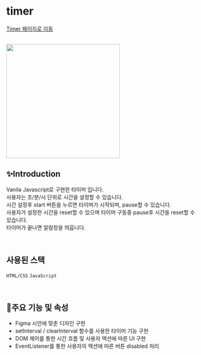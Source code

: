 # timer

[Timer 페이지로 이동](https://doridori-samsam.github.io/timer/)

<br>

<img src="https://media.discordapp.net/attachments/698529846565011531/1032364488160190614/unknown.png?width=536&height=580" width="300" height="300">

<br>

## ✨Introduction

Vanila Javascript로 구현한 타이머 입니다.<br/>
사용자는 초/분/시 단위로 시간을 설정할 수 있습니다.<br/>
시간 설정후 start 버튼을 누르면 타이머가 시작되며, pause할 수 있습니다.<br/>
사용자가 설정한 시간을 reset할 수 있으며 타이머 구동중 pause후 시간을 reset할 수 있습니다.<br/>
타이머가 끝나면 알람창을 띄웁니다.

<br>

## 사용된 스택

`HTML/CSS` `JavaScript`

<br>

## 📌주요 기능 및 속성

- Figma 시안에 맞춘 디자인 구현
- setInterval / clearInterval 함수를 사용한 타이머 기능 구현
- DOM 제어를 통한 시간 흐름 및 사용자 액션에 따른 UI 구현
- EventListener를 통한 사용자의 액션에 따른 버튼 disabled 처리
